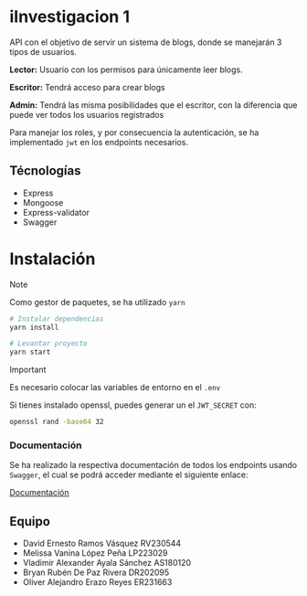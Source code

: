 # iInvestigacion 1

API con el objetivo de servir un sistema de blogs, donde se manejarán 3 tipos de usuarios.

**Lector:** Usuario con los permisos para únicamente leer blogs.

**Escritor:** Tendrá acceso para crear blogs

**Admin:** Tendrá las misma posibilidades que el escritor, con la diferencia que puede ver todos los usuarios registrados

Para manejar los roles, y por consecuencia la autenticación, se ha implementado `jwt` en los endpoints necesarios.

## Técnologías

- Express
- Mongoose
- Express-validator
- Swagger

# Instalación

> [!NOTE]
> Como gestor de paquetes, se ha utilizado `yarn`

``` bash
# Instalar dependencias
yarn install

# Levantar proyecto
yarn start
```

> [!IMPORTANT]
> Es necesario colocar las variables de entorno en el `.env`

Si tienes instalado openssl, puedes generar un el `JWT_SECRET` con:

``` bash
openssl rand -base64 32
```

### Documentación

Se ha realizado la respectiva documentación de todos los endpoints usando `Swagger`, el cual se podrá acceder mediante el siguiente enlace:

[Documentación](http://localhost:3000/api/docs/#/)

## Equipo

- David Ernesto Ramos Vásquez RV230544
- Melissa Vanina López Peña LP223029
- Vladimir Alexander Ayala Sánchez AS180120
- Bryan Rubén De Paz Rivera DR202095
- Oliver Alejandro Erazo Reyes ER231663